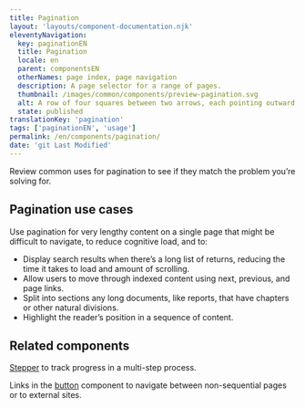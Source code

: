 ```yaml
---
title: Pagination
layout: 'layouts/component-documentation.njk'
eleventyNavigation:
  key: paginationEN
  title: Pagination
  locale: en
  parent: componentsEN
  otherNames: page index, page navigation
  description: A page selector for a range of pages.
  thumbnail: /images/common/components/preview-pagination.svg
  alt: A row of four squares between two arrows, each pointing outward. The first square is blue and holds the number 1, representing selection of the first page. Between the two middle boxes is an ellipsis to indicate additional pages besides those represented by the squares.
  state: published
translationKey: 'pagination'
tags: ['paginationEN', 'usage']
permalink: /en/components/pagination/
date: 'git Last Modified'
---
```


Review common uses for pagination to see if they match the problem you’re solving for.

## Pagination use cases

Use pagination for very lengthy content on a single page that might be difficult to navigate, to reduce cognitive load, and to:

- Display search results when there’s a long list of returns, reducing the time it takes to load and amount of scrolling.
- Allow users to move through indexed content using next, previous, and page links.
- Split into sections any long documents, like reports, that have chapters or other natural divisions.
- Highlight the reader’s position in a sequence of content.

<article class="bg-full-width bg-primary text-light pt-600 pb-300 my-600">
  <h2 class="mt-0">Related components</h2>

<a href="{{ links.stepper }}" class="link-light">Stepper</a> to track progress in a multi-step process.

Links in the <a href="{{ links.button }}" class="link-light">button</a> component to navigate between non-sequential pages or to external sites.

</article>
